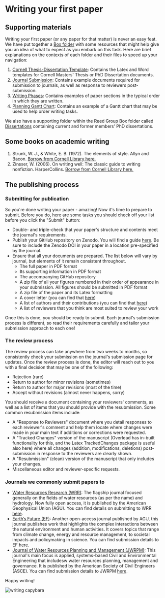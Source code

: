 # Writing your first paper
## Supporting materials
Writing your first paper (or any paper for that matter) is never an easy feat. We have put together a [Box folder](https://cornell.app.box.com/folder/212992416831) with some resources that might help give you an idea of what to expect as you embark on this task. Here are brief explanations on the contexts of each folder and their files to speed up your navigation:
1. [Cornell Thesis-Dissertation Template](https://cornell.app.box.com/folder/212992452104?s=clyy6ajqhlhtufu89ur0ddazwgd8r270): Contains the Latex and Word templates for Cornell Masters' Thesis or PhD Dissertation documents.
2. [Journal Submission](https://cornell.app.box.com/folder/215737069086): Contains example documents required for submission to journals, as well as response to reviewers post-submission.
3. [Writing Phases](https://cornell.app.box.com/folder/212992214985): Contains examples of paper sections in the typical order in which they are written. 
4. [Planning Gantt Chart](https://cornell.app.box.com/file/1240425538710): Contains an example of a Gantt chart that may be used to help order writing tasks.

We also have a supporting folder within the Reed Group Box folder called [Dissertations](https://cornell.app.box.com/folder/149476734699?s=x520iu4x0iazeu4siqxro9j7j9d5t1fd) containing current and former members' PhD dissertations.

## Some books on academic writing
1. Strunk, W. J., &amp; White, E. B. (1972). The elements of style. Allyn and Bacon. [Borrow from Cornell Library here.](https://catalog.library.cornell.edu/catalog/6385200)
2. Zinsser, W. (2006). On writing well: The classic guide to writing nonfiction. HarperCollins. [Borrow from Cornell Library here.](https://catalog.library.cornell.edu/catalog/3261133)

## The publishing process
### Submitting for publication
So you're done writing your paper - amazing! Now it's time to prepare to submit. Before you do, here are some tasks you should check off your list before you click the "Submit" button:
- Double- and triple-check that your paper's structure and contents meet the journal's requirements.
- Publish your GitHub repository on Zenodo. You will find a guide [here](https://docs.github.com/en/repositories/archiving-a-github-repository/referencing-and-citing-content). Be sure to include the Zenodo DOI in your paper in a location pre-specified by the journal. 
- Ensure that all your documents are prepared. The list below will vary by journal, but elements of it remain consistent throughout.
    - The full paper in PDF format
    - Its supporting information in PDF format
    - The accompanying GitHub repository
    - A zip file of all your figures numbered in their order of appearance in your submission. All figures should be submitted in PDF format
    - A zip file of the paper and its Latex formatting
    - A cover letter (you can find that [here](https://cornell.app.box.com/folder/215737069086))
    - A list of authors and their contributions (you can find that [here](https://cornell.app.box.com/folder/215737069086))
    - A list of reviewers that you think are most suited to review your work

Once this is done, you should be ready to submit. Each journal's submission process is different, so read their requirements carefully and tailor your submission approach to each one!

### The review process
The review process can take anywhere from two weeks to months, so consistently check your submission on the journal's submission page for updates. Once the review process is done, the editor will reach out to you with a final decision that may be one of the following:
- Rejection (rare)
- Return to author for minor revisions (sometimes)
- Return to author for major revisions (most of the time)
- Accept without revisions (almost never happens, sorry)

You should receive a document containing your reviewers' comments, as well as a list of items that you should provide with the resubmission. Some common resubmission items include:
- A "Response to Reviewers" document where you detail responses to each reviewer's comment and help them locate where changes were made in your main text if additions or corrections were requested.
- A "Tracked Changes" version of the manuscript (Overlead has in-built functionality for this, and the Latex TrackedChanges package is useful also here) where all changes (addition, modifications, deletions) post-submission in response to the reviewers are clearly shown.
- A "Resubmission" (clean) version of the manuscript that only includes your changes.
- Miscellaneous editor and reviewer-specific requests. 

### Journals we commonly submit papers to
- [Water Resources Research (WRR)](https://agupubs-onlinelibrary-wiley-com.proxy.library.cornell.edu/journal/19447973): The flagship journal focused generally on the fields of water resources (as per the name) and hydrology. Now fully open access, it is published by the American Geophysical Union (AGU). You can find details on submitting to WRR [here](https://wrr-submit.agu.org/cgi-bin/main.plex?form_type=display_auth_instructions).
- [Earth’s Future (EF)](https://agupubs.onlinelibrary.wiley.com/journal/23284277): Another open-access journal published by AGU, this journal publishes work that highlights the complex interactions between the natural environment and human activities. It covers topics that range from climate change, energy and resource management, to societal impacts and policymaking in science. You can find submission details to EF [here](https://www.agu.org/Publish-with-AGU/Publish#1).
- [Journal of Water Resources Planning and Management (JWRPM)](https://ascelibrary-org.proxy.library.cornell.edu/journal/jwrmd5): This journal's main focus is applied, systems-based Civil and Environmental Engineering that includesw water resources planning, management and governance. It is published by the American Society of Civil Engineers (ASCE). You can find submission details to JWRPM [here](https://ascelibrary-org.proxy.library.cornell.edu/author-center/journal#asce-publishing-policies). 

Happy writing!

![writing capybara](../images/capybara_writing.jpg "Be like Kafkabara")